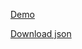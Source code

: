 [Demo](https://nerdmanship.github.io/lottie-proto/)

[Download json](https://www.dropbox.com/sh/ftmc8ks7851qoq6/AAAQTQ3UO2i2ddPUd7xefEpLa?dl=1)